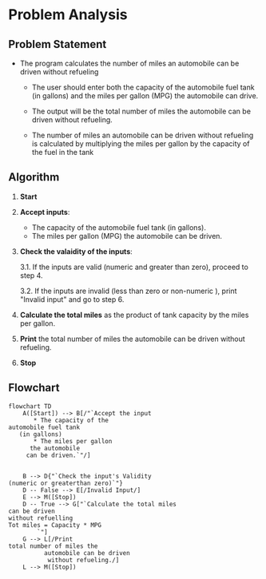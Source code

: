 # Problem Analysis 
## Problem Statement 
* The program calculates the number of miles an automobile can be driven without refueling
     * The user should enter both the capacity of the automobile fuel tank (in gallons) and the miles per gallon (MPG) the automobile can drive.

     * The output will be the total number of miles the automobile can be driven without refueling.

     * The number of miles an automobile can be driven without refueling is calculated by multiplying the miles per gallon by the capacity of the fuel in the tank 

## Algorithm 

1. **Start**

2. **Accept inputs**:
   - The capacity of the automobile fuel tank (in gallons).
   - The miles per gallon (MPG) the automobile can be driven.

3. **Check the valaidity of the inputs**:

    3.1. If the inputs are valid (numeric and greater than zero), proceed to step 4.

    3.2. If the inputs are invalid (less than zero or non-numeric ), print "Invalid input" and go to step 6.

4. **Calculate the total miles** as the product of tank capacity by the miles per gallon.

5. **Print** the total number of miles the automobile can be driven without refueling.

6. **Stop**

## Flowchart

```mermaid
flowchart TD
    A([Start]) --> B[/"`Accept the input
       * The capacity of the
automobile fuel tank
   (in gallons)
       * The miles per gallon
      the automobile
     can be driven.`"/]


    B --> D{"`Check the input's Validity
(numeric or greaterthan zero)`"}
    D -- False --> E[/Invalid Input/]
    E --> M([Stop])
    D -- True --> G["`Calculate the total miles
can be driven
without refuelling
Tot miles = Capacity * MPG
        `"]
    G --> L[/Print
total number of miles the
          automobile can be driven
           without refueling./]
    L --> M([Stop])

